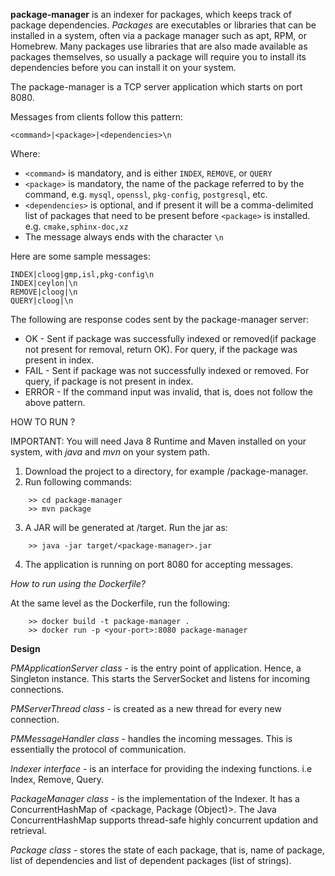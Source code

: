 **package-manager** is an indexer for packages, which keeps track of package dependencies. *Packages* are executables or libraries that can be installed in a system, often via a package manager such as apt, RPM, or Homebrew. Many packages use libraries that are also made available as packages themselves, so usually a package will require you to install its dependencies before you can install it on your system.

The package-manager is a TCP server application which starts on port 8080.

Messages from clients follow this pattern:

```
<command>|<package>|<dependencies>\n
```

Where:
* `<command>` is mandatory, and is either `INDEX`, `REMOVE`, or `QUERY`
* `<package>` is mandatory, the name of the package referred to by the command, e.g. `mysql`, `openssl`, `pkg-config`, `postgresql`, etc.
* `<dependencies>` is optional, and if present it will be a comma-delimited list of packages that need to be present before `<package>` is installed. e.g. `cmake,sphinx-doc,xz`
* The message always ends with the character `\n`

Here are some sample messages:
```
INDEX|cloog|gmp,isl,pkg-config\n
INDEX|ceylon|\n
REMOVE|cloog|\n
QUERY|cloog|\n
```

The following are response codes sent by the package-manager server:
* OK - Sent if package was successfully indexed or removed(if package not present for removal, return OK). For query, if the package was present in index.
* FAIL - Sent if package was not successfully indexed or removed. For query, if package is not present in index.
* ERROR - If the command input was invalid, that is, does not follow the above pattern.

HOW TO RUN ?

IMPORTANT: You will need Java 8 Runtime and Maven installed on your system, with *java* and *mvn* on your system path.

1. Download the project to a directory, for example /package-manager.
2. Run following commands:
```
	>> cd package-manager
	>> mvn package
```
3. A JAR will be generated at /target. Run the jar as:
```
	>> java -jar target/<package-manager>.jar 
```
4. The application is running on port 8080 for accepting messages.

*How to run using the Dockerfile?*

At the same level as the Dockerfile, run the following:
```
	>> docker build -t package-manager .
	>> docker run -p <your-port>:8080 package-manager
```

**Design**

*PMApplicationServer class* - is the entry point of application. Hence, a Singleton instance. This starts the ServerSocket and listens for incoming connections.

*PMServerThread class* - is created as a new thread for every new connection.

*PMMessageHandler class* - handles the incoming messages. This is essentially the protocol of communication.

*Indexer interface* - is an interface for providing the indexing functions. i.e Index, Remove, Query.

*PackageManager class* - is the implementation of the Indexer. It has a ConcurrentHashMap of <package, Package (Object)>. The Java ConcurrentHashMap supports thread-safe highly concurrent updation and retrieval.

*Package class* - stores the state of each package, that is, name of package, list of dependencies and list of dependent packages (list of strings). 


 
